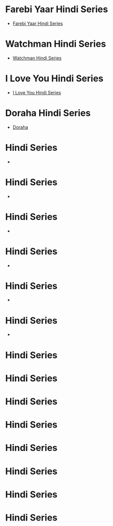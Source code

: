 # Farebi Yaar Hindi Series
- [Farebi Yaar Hindi Series](https://github.com/Royfield11/W/blob/main/Web-Serise/Ullu/Farebi%20Yaar%20Hindi%20Series.md)
  
# Watchman  Hindi Series
- [Watchman  Hindi Series](https://github.com/Royfield11/W/blob/main/Web-Serise/Ullu/Watchman-Hindi.md)
  
# I Love You Hindi Series 
- [I Love You Hindi Series](https://github.com/Royfield11/W/blob/main/Web-Serise/Ullu/I%20Love%20You%20Hindi%20Series.md)
# Doraha    Hindi Series
- [Doraha ](https://github.com/Royfield11/W/blob/main/Web-Serise/Ullu/Doraha%20Hindi.md)
#     Hindi Series
- []()
#     Hindi Series
- []()

#     Hindi Series
- []()

#     Hindi Series
- []()

#     Hindi Series
- []()

#     Hindi Series
- []()

#     Hindi Series
#     Hindi Series
#     Hindi Series
#     Hindi Series
#     Hindi Series
#     Hindi Series
#     Hindi Series
#     Hindi Series
